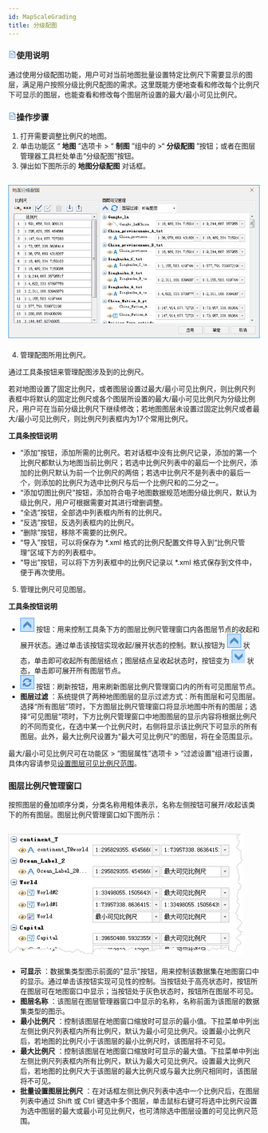 ```yaml
---
id: MapScaleGrading
title: 分级配图
---
```

### ![](../../img/read.gif)使用说明

通过使用分级配图功能，用户可对当前地图批量设置特定比例尺下需要显示的图层，满足用户按照分级比例尺配图的需求。这里既能方便地查看和修改每个比例尺下可显示的图层，也能查看和修改每个图层所设置的最大/最小可见比例尺。

### ![](../../img/read.gif)操作步骤

1. 打开需要调整比例尺的地图。
2. 单击功能区 “ **地图** ”选项卡 > “ **制图** ”组中的 >“ **分级配图** ”按钮；或者在图层管理器工具栏处单击“分级配图”按钮。
3. 弹出如下图所示的 **地图分级配图** 对话框。  

![](img/MapScaleGrading.png)  
---  
4. 管理配图所用比例尺。 

通过工具条按钮来管理配图涉及到的比例尺。

若对地图设置了固定比例尺，或者图层设置过最大/最小可见比例尺，则比例尺列表框中将默认的固定比例尺或各个图层所设置的最大/最小可见比例尺为分级比例尺，用户可在当前分级比例尺下继续修改；若地图图层未设置过固定比例尺或者最大/最小可见比例尺，则比例尺列表框内为17个常用比例尺。

**工具条按钮说明**

* “添加”按钮，添加所需的比例尺。若对话框中没有比例尺记录，添加的第一个比例尺都默认为地图当前比例尺；若选中比例尺列表中的最后一个比例尺，添加的比例尺默认为前一个比例尺的两倍；若选中比例尺不是列表中的最后一个，则添加的比例尺为选中比例尺与后一个比例尺和的二分之一。
* “添加切图比例尺”按钮，添加符合电子地图数据规范地图分级比例尺，默认为级比例尺，用户可根据需要对其进行增删调整。
* “全选”按钮，全部选中列表框内所有的比例尺。
* “反选”按钮，反选列表框内的比例尺。
* “删除”按钮，移除不需要的比例尺。
* “导入”按钮，可以将保存为 *.xml 格式的比例尺配置文件导入到“比例尺管理”区域下方的列表框中。
* “导出”按钮，可以将下方列表框中的比例尺记录以 *.xml 格式保存到文件中，便于再次使用。

5. 管理比例尺可见图层。 

**工具条按钮说明**

* ![](../../img/Openclose.png) 按钮：用来控制工具条下方的图层比例尺管理窗口内各图层节点的收起和展开状态。通过单击该按钮实现收起/展开状态的控制。默认按钮为 ![](../../img/Openclose.png) 状态，单击即可收起所有图层结点；图层结点呈收起状态时，按钮变为 ![](../../img/Openclose1.png) 状态，单击即可展开所有图层节点。
* ![](../../img/Refresh.png) 按钮：刷新按钮，用来刷新图层比例尺管理窗口内的所有可见图层节点。
* **图层过滤** ：系统提供了两种地图图层的显示过滤方式：所有图层和可见图层。选择“所有图层”项时，下方图层比例尺管理窗口将显示地图中所有的图层；选择“可见图层”项时，下方比例尺管理窗口中地图图层的显示内容将根据比例尺的不同而变化，在选中某一个比例尺时，右侧将显示该比例尺下可显示的所有图层。此外，最大比例尺设置为“最大可见比例尺”的图层，将在全范围显示。 

最大/最小可见比例尺可在功能区 > “图层属性”选项卡 >
“过滤设置”组进行设置，具体内容请参见[设置图层可见比例尺范围](../AdvanceSetting/ScaleRanges)。

### 图层比例尺管理窗口

按照图层的叠加顺序分类，分类名称用粗体表示，名称左侧按钮可展开/收起该类下的所有图层。图层比例尺管理窗口如下图所示：

![](img/MapScaleManage.png)  
---  
* **可显示** ：数据集类型图示前面的"显示"按钮，用来控制该数据集在地图窗口中的显示。通过单击该按钮实现可见性的控制。当按钮处于高亮状态时，按钮所在图层可在地图窗口中显示；当按钮处于灰色状态时，按钮所在图层不可见。
* **图层名称** ：该图层在图层管理器窗口中显示的名称，名称前面为该图层的数据集类型的图示。
* **最小比例尺** ：控制该图层在地图窗口缩放时可显示的最小值。下拉菜单中列出左侧比例尺列表框内所有比例尺，默认为最小可见比例尺。设置最小比例尺后，若地图的比例尺小于该图层的最小比例尺时，该图层将不可见。
* **最大比例尺** ：控制该图层在地图窗口缩放时可显示的最大值。下拉菜单中列出左侧比例尺列表框内所有比例尺，默认为最大可见比例尺。设置最大比例尺后，若地图的比例尺大于该图层的最大比例尺或与最大比例尺相同时，该图层将不可见。
* **批量设置图层比例尺** ：在对话框左侧比例尺列表中选中一个比例尺后，在图层列表中通过 Shift 或 Ctrl 键选中多个图层，单击鼠标右键可将选中比例尺设置为选中图层的最大或最小可见比例尺，也可清除选中图层设置的可见比例尺范围。




